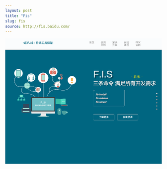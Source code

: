 ```yaml
---
layout: post
title: "Fis"
slug: fis
source: http://fis.baidu.com/
---
```


<img src="/screenshots/fis.png">
